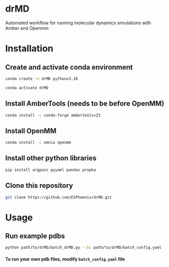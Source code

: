 # drMD
Automated workflow for running molecular dynamics simulations with Amber and Openmm

# Installation
## Create and activate conda environment
```bash
conda create -n drMD python=3.10
```
```bash
conda activate drMD
```
## Install AmberTools (needs to be before OpenMM)
```bash
conda install -c conda-forge ambertools=23
``` 
## Install OpenMM
```bash
conda install -c omnia openmm
``` 
## Install other python libraries
```bash
pip install argpass pyyaml pandas propka
```
## Clone this repository
```bash
git clone https://github.com/ESPhoenix/drMD.git
```
# Usage
## Run example pdbs
```bash
python path/to/drMD/batch_drMD.py --bc path/to/drMD/batch_config.yaml
```
#### To run your own pdb files, modify `batch_config.yaml` file 